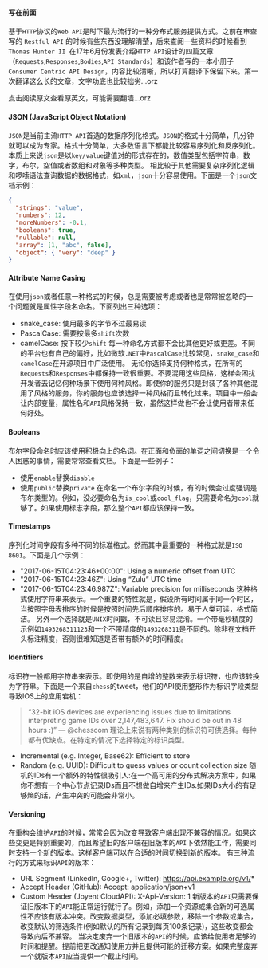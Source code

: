 #### 写在前面
基于`HTTP`协议的`Web API`是时下最为流行的一种分布式服务提供方式。之前在审查写的 `Restful API` 的时候有些东西没理解清楚，后来查阅一些资料的时候看到 `Thomas Hunter II `在17年6月份发表介绍`HTTP API`设计的四篇文章（`Requests`,`Responses`,`Bodies`,`API Standards`）和该作者写的一本小册子`Consumer Centric API Design`，内容比较清晰，所以打算翻译下保留下来。第一次翻译这么长的文章，文字功底也比较拙劣...orz

点击阅读原文查看原英文，可能需要翻墙...orz

#### JSON (JavaScript Object Notation)
`JSON`是当前主流`HTTP API`首选的数据序列化格式。`JSON`的格式十分简单，几分钟就可以成为专家。格式十分简单，大多数语言下都能比较容易序列化和反序列化。本质上来说`json`是以`key/value`键值对的形式存在的，数值类型包括字符串，数字，布尔，空值或者数组和对象等多种类型。
相比较于其他需要复杂序列化逻辑和啰嗦语法查询数据的数据格式，如`xml`，`json`十分容易使用。下面是一个`json`文档示例：
``` json
{
  "strings": "value",
  "numbers": 12,
  "moreNumbers": -0.1,
  "booleans": true,
  "nullable": null,
  "array": [1, "abc", false],
  "object": { "very": "deep" }
}
```

#### Attribute Name Casing
在使用`json`或者任意一种格式的时候，总是需要被考虑或者也是常常被忽略的一个问题就是属性字段名命名。下面列出三种选项：
* snake_case: 使用最多的字节不过最易读
* PascalCase: 需要按最多`shift`次数
* camelCase: 按下较少`shift`
每一种命名方式都不会比其他更好或更差。不同的平台也有自己的偏好，比如微软`.NET`中`PascalCase`比较常见，`snake_case`和`camelCase`在开源项目中广泛使用。
无论你选择支持何种格式，在所有的`Requests`和`Responses`中都保持一致很重要。不要混用这些风格，这样会困扰开发者去记忆何种场景下使用何种风格。即使你的服务只是封装了各种其他混用了风格的服务，你的服务也应该选择一种风格而且转化过来。项目中一般会让内部变量，属性名和`API`风格保持一致，虽然这样做也不会让使用者带来任何好处。

#### Booleans
布尔字段命名时应该使用积极向上的名词。在正面和负面的单词之间切换是一个令人困惑的事情，需要常常查看文档。下面是一些例子：
* 使用`enable`替换`disable`
* 使用`public`替换`private`
在命名一个布尔字段的时候，有的时候会过度强调是布尔类型的。例如，没必要命名为`is_cool`或`cool_flag`，只需要命名为`cool`就够了。如果使用标志字段，那么整个`API`都应该保持一致。

#### Timestamps
序列化时间字段有多种不同的标准格式。然而其中最重要的一种格式就是`ISO 8601`。下面是几个示例：
* "2017-06-15T04:23:46+00:00": Using a numeric offset from UTC
* "2017-06-15T04:23:46Z": Using “Zulu” UTC time
* "2017-06-15T04:23:46.987Z": Variable precision for milliseconds
这种格式使用字符串来表示。一个重要的特性就是，假设所有时间属于同一个时区，当按照字母表排序的时候是按照时间先后顺序排序的。易于人类可读，格式简洁。
另外一个选择就是`UNIX`时间戳，不可读且容易混淆。一个带毫秒精度的示例如`1493268311123`和一个不带精度的`1493268311`是不同的。除非在文档开头标注精度，否则很难知道是否带有额外的时间精度。

#### Identifiers
标识符一般都用字符串来表示。即使用的是自增的整数来表示标识符，也应该转换为字符串。下面是一个来自`chess`的tweet，他们的API使用整形作为标识字段类型导致IOS上的应用宕机：
>“32-bit iOS devices are experiencing issues due to limitations interpreting game IDs over 2,147,483,647. Fix should be out in 48 hours :)”
— @chesscom
理论上来说有两种类别的标识符可供选择。每种都有优缺点。在特定的情况下选择特定的标识类型。
* Incremental (e.g. Integer, Base62): Efficient to store
* Random (e.g. UUID): Difficult to guess values or count collection size
随机的IDs有一个额外的特性很吸引人:在一个高可用的分布式解决方案中，如果你不想有一个中心节点记录IDs而且不想做自增来产生IDs.如果IDs大小的有足够熵的话，产生冲突的可能会非常小。

#### Versioning
在重构会维护`API`的时候，常常会因为改变导致客户端出现不兼容的情况。如果这些变更是特别重要的，而且希望旧的客户端在旧版本的`API`下依然能工作，需要同时支持一个新的版本。这样客户端可以在合适的时间切换到新的版本。
有三种流行的方式来标识`API`的版本：
* URL Segment (LinkedIn, Google+, Twitter): https://api.example.org/v1/*
* Accept Header (GitHub): Accept: application/json+v1
* Custom Header (Joyent CloudAPI): X-Api-Version: 1 
新版本的`API`只需要保证旧版本下的`API`能正常运行就行了。例如，添加一个资源或集合新的可选属性不应该有版本冲突。改变数据类型，添加必填参数，移除一个参数或集合，改变默认的筛选条件(例如默认的所有记录到每页100条记录)，这些改变都会导致向后不兼容。
当决定废弃一个旧版本的`API`的时候，应该给使用者足够的时间和提醒。提前把更改通知使用方并且提供可能的迁移方案。如果完整废弃一个就版本`API`应当提供一个截止时间。